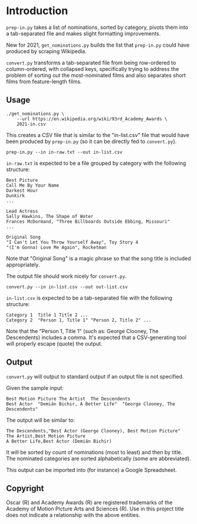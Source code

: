 Introduction
============

`prep-in.py` takes a list of nominations, sorted by category, pivots
them into a tab-separated file and makes slight formatting
improvements.

New for 2021, `get_nominations.py` builds the list that `prep-in.py`
could have produced by scraping Wikipedia.

`convert.py` transforms a tab-separated file from being row-ordered
to column-ordered, with collapsed keys, specifically trying to address
the problem of sorting out the most-nominated films and also separates
short films from feature-length films.


Usage
-----

    ./get_nominations.py \
        --url https://en.wikipedia.org/wiki/93rd_Academy_Awards \
        2021-in.csv

This creates a CSV file that is similar to the "in-list.csv" file that
would have been produced by `prep-in.py` (so it can be directly fed to
`convert.py`).

    prep-in.py --in in-raw.txt --out in-list.csv
    
`in-raw.txt` is expected to be a file grouped by category with
the following structure:

    Best Picture
    Call Me By Your Name
    Darkest Hour
    Dunkirk
    ...
    
    Lead Actress
    Sally Hawkins, The Shape of Water
    Frances McDormand, "Three Billboards Outside Ebbing, Missouri"
    ...

    Original Song
    "I Can't Let You Throw Yourself Away", Toy Story 4
    "(I'm Gonna) Love Me Again", Rocketman

Note that "Original Song" is a magic phrase so that the song title is
included appropriately.

The output file should work nicely for `convert.py`.

    convert.py --in in-list.csv --out out-list.csv

`in-list.csv` is expected to be a tab-separated file with the following
structure:

    Category 1	Title 1	Title 2	...
    Category 2	"Person 1, Title 1"	"Person 2, Title 2"	...

Note that the "Person 1, Title 1" (such as: George Clooney, The
Descendents) includes a comma. It's expected that a CSV-generating
tool will properly escape (quote) the output.


Output
------

`convert.py` will output to standard output if an output file is not
specified.

Given the sample input:

    Best Motion Picture	The Artist	The Descendents
    Best Actor	"Demián Bichir, A Better Life"	"George Clooney, The Descendents"

The output will be similar to:

    The Descendents,"Best Actor (George Clooney), Best Motion Picture"
    The Artist,Best Motion Picture
    A Better Life,Best Actor (Demián Bichir)

It will be sorted by count of nominations (most to least) and then by
title. The nominated categories are sorted alphabetically (some are
abbreviated).

This output can be imported into (for instance) a Google Spreadsheet.


Copyright
---------

Oscar (R) and Academy Awards (R) are registered trademarks of the
Academy of Motion Picture Arts and Sciences (R). Use in this project
title does not indicate a relationship with the above entities.

